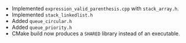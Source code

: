 - Implemented `expression_valid_parenthesis.cpp` with `stack_array.h`.
- Implemented `stack_linkedlist.h`
- Added `queue_circular.h`
- Added `queue_priority.h`
- CMake build now produces a `SHARED` library instead of
an executable.